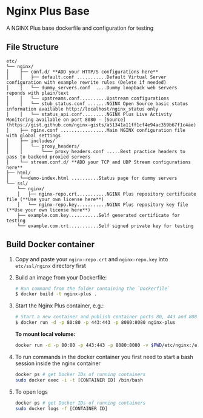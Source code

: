 # Nginx Plus Base

A NGINX Plus base dockerfile and configuration for testing

## File Structure

```
etc/
└── nginx/
│    ├── conf.d/ **ADD your HTTP/S configurations here**
│    │   ├── default.conf ...........Default Virtual Server configuration with example rewrite rules (Delete if needed)
│    │   └── dummy_servers.conf  ....Dummy loopback web servers reponds with plain/text
│    │   └── upstreams.conf..........Upstream configurations
│    │   └── stub_status.conf .......NGINX Open Source basic status information available http://localhost/nginx_status only
│    │   └── status_api.conf.........NGINX Plus Live Activity Monitoring available on port 8080 - [Source](https://gist.github.com/nginx-gists/a51341a11ff1cf4e94ac359b67f1c4ae)
│    ├── nginx.conf .................Main NGINX configuration file with global settings
│    ├── includes/
│    │   └── proxy_headers/
│    │       └─── proxy_headers.conf .....Best practice headers to pass to backend proxied servers
│    └── stream.conf.d/ **ADD your TCP and UDP Stream configurations here**
├── html/
│    └──demo-index.html ..........Status page for dummy servers
└── ssl/
    └── nginx/
    │   ├── nginx-repo.crt...........NGINX Plus repository certificate file (**Use your own license here**)
    │   └── nginx-repo.key...........NGINX Plus repository key file (**Use your own license here**)
    ├── example.com.key...........Self generated certificate for testing
    └── example.com.crt...........Self signed private key for testing
```

## Build Docker container

 1. Copy and paste your `nginx-repo.crt` and `nginx-repo.key` into `etc/ssl/nginx` directory first

 2. Build an image from your Dockerfile:
    ```bash
    # Run command from the folder containing the `Dockerfile`
    $ docker build -t nginx-plus .
    ```
 3. Start the Nginx Plus container, e.g.:
    ```bash
    # Start a new container and publish container ports 80, 443 and 8080 to the host
    $ docker run -d -p 80:80 -p 443:443 -p 8080:8080 nginx-plus
    ```

    **To mount local volume:**

    ```bash
    docker run -d -p 80:80 -p 443:443 -p 8080:8080 -v $PWD/etc/nginx:/etc/nginx nginx-plus
    ```

 4. To run commands in the docker container you first need to start a bash session inside the nginx container
    ```bash
    docker ps # get Docker IDs of running containers
    sudo docker exec -i -t [CONTAINER ID] /bin/bash
    ```
   
 5. To open logs
    ```bash
    docker ps # get Docker IDs of running containers
    sudo docker logs -f [CONTAINER ID]
    ```